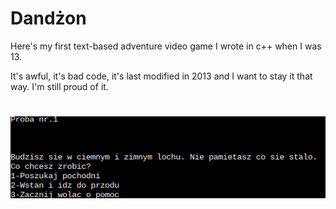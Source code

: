 # Dandżon
Here's my first text-based adventure video game I wrote in c++ when I was 13.

It's awful, it's bad code, it's last modified in 2013 and I want to stay it that way. I'm still proud of it.

#

![Screenshot](screenshot.png)
